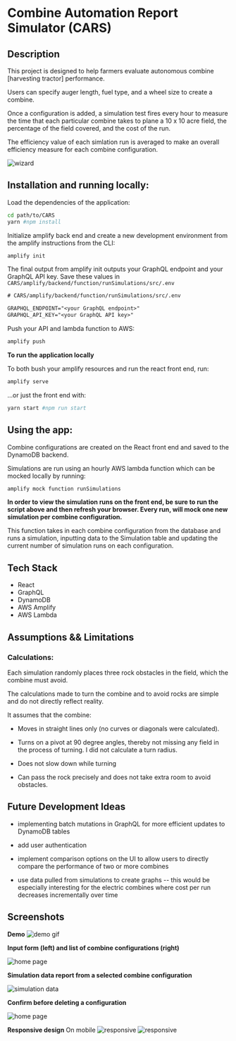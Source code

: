 # Combine Automation Report Simulator (CARS)

## Description

This project is designed to help farmers evaluate autonomous combine [harvesting tractor] performance.

Users can specify auger length, fuel type, and a wheel size to create a combine.

Once a configuration is added, a simulation test fires every hour to measure the time that each particular combine takes to plane a 10 x 10 acre field, the percentage of the field covered, and the cost of the run.

The efficiency value of each simlation run is averaged to make an overall efficiency measure for each combine configuration.

![wizard](docs/wizard_ding.gif)

## Installation and running locally:

Load the dependencies of the application:

```sh
cd path/to/CARS
yarn #npm install
```

Initialize amplify back end and create a new development environment from the amplify instructions from the CLI:

```sh
amplify init
```

The final output from amplify init outputs your GraphQL endpoint and your GraphQL API key. Save these values in `CARS/amplify/backend/function/runSimulations/src/.env`

```txt
# CARS/amplify/backend/function/runSimulations/src/.env

GRAPHQL_ENDPOINT="<your GraphQL endpoint>"
GRAPHQL_API_KEY="<your GraphQL API key>"
```

Push your API and lambda function to AWS:

```sh
amplify push
```

**To run the application locally**

To both bush your amplify resources and run the react front end, run:

```sh
amplify serve
```

...or just the front end with:

```sh
yarn start #npm run start
```

## Using the app:

Combine configurations are created on the React front end and saved to the DynamoDB backend.

Simulations are run using an hourly AWS lambda function which can be mocked locally by running:

```sh
amplify mock function runSimulations
```

**In order to view the simulation runs on the front end, be sure to run the script above and then refresh your browser. Every run, will mock one new simulation per combine configuration.**

This function takes in each combine configuration from the database and runs a simulation, inputting data to the Simulation table and updating the current number of simulation runs on each configuration.

## Tech Stack

- React
- GraphQL
- DynamoDB
- AWS Amplify
- AWS Lambda

## Assumptions && Limitations

### Calculations:

Each simulation randomly places three rock obstacles in the field, which the combine must avoid.

The calculations made to turn the combine and to avoid rocks are simple and do not directly reflect reality.

It assumes that the combine:

- Moves in straight lines only (no curves or diagonals were calculated).

- Turns on a pivot at 90 degree angles, thereby not missing any field in the process of turning. I did not calculate a turn radius.

- Does not slow down while turning

- Can pass the rock precisely and does not take extra room to avoid obstacles.

## Future Development Ideas

- implementing batch mutations in GraphQL for more efficient updates to DynamoDB tables

- add user authentication

- implement comparison options on the UI to allow users to directly compare the performance of two or more combines

- use data pulled from simulations to create graphs -- this would be especially interesting for the electric combines where cost per run decreases incrementally over time

## Screenshots

**Demo**
![demo gif](docs/cars_demo.gif)

**Input form (left) and list of combine configurations (right)**

![home page](docs/cars_my_combines.png)

**Simulation data report from a selected combine configuration**

![simulation data](docs/cars_sim_data.png)

**Confirm before deleting a configuration**

![home page](docs/cars_delete_confirmation.png)

**Responsive design**
On mobile
![responsive](docs/responsive1.png)
![responsive](docs/responsive2.png)
